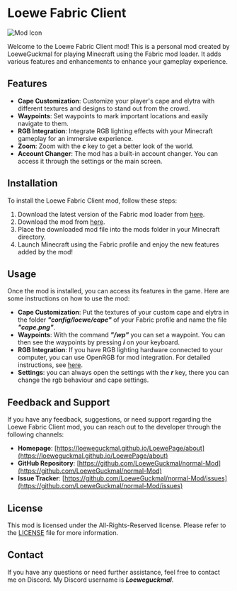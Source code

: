 # Loewe Fabric Client

![Mod Icon](src/main/resources/assets/loewe/loewe.png)

Welcome to the Loewe Fabric Client mod! This is a personal mod created by LoeweGuckmal for playing Minecraft using the Fabric mod loader. It adds various features and enhancements to enhance your gameplay experience.

## Features

- **Cape Customization**: Customize your player's cape and elytra with different textures and designs to stand out from the crowd.
- **Waypoints**: Set waypoints to mark important locations and easily navigate to them.
- **RGB Integration**: Integrate RGB lighting effects with your Minecraft gameplay for an immersive experience.
- **Zoom**: Zoom with the ***c*** key to get a better look of the world.
- **Account Changer**: The mod has a built-in account changer. You can access it through the settings or the main screen.

## Installation

To install the Loewe Fabric Client mod, follow these steps:

1. Download the latest version of the Fabric mod loader from [here](https://fabricmc.net/use/).
2. Download the mod from [here](https://github.com/LoeweGuckmal/normal-Mod/releases).
3. Place the downloaded mod file into the mods folder in your Minecraft directory.
4. Launch Minecraft using the Fabric profile and enjoy the new features added by the mod!

## Usage

Once the mod is installed, you can access its features in the game. Here are some instructions on how to use the mod:

- **Cape Customization**: Put the textures of your custom cape and elytra in the folder ***"config/loewe/cape"*** of your Fabric profile and name the file ***"cape.png"***.
- **Waypoints**: With the command ***"/wp"*** you can set a waypoint. You can then see the waypoints by pressing ***i*** on your keyboard.
- **RGB Integration**: If you have RGB lighting hardware connected to your computer, you can use OpenRGB for mod integration. For detailed instructions, see [here](OpenRGB.md).
- **Settings**: you can always open the settings with the ***r*** key, there you can change the rgb behaviour and cape settings.

## Feedback and Support

If you have any feedback, suggestions, or need support regarding the Loewe Fabric Client mod, you can reach out to the developer through the following channels:

- **Homepage**: [https://loeweguckmal.github.io/LoewePage/about](https://loeweguckmal.github.io/LoewePage/about)
- **GitHub Repository**: [https://github.com/LoeweGuckmal/normal-Mod](https://github.com/LoeweGuckmal/normal-Mod)
- **Issue Tracker**: [https://github.com/LoeweGuckmal/normal-Mod/issues](https://github.com/LoeweGuckmal/normal-Mod/issues)

## License

This mod is licensed under the All-Rights-Reserved license. Please refer to the [LICENSE](LICENSE) file for more information.

## Contact

If you have any questions or need further assistance, feel free to contact me on Discord. My Discord username is ***Loeweguckmal***.